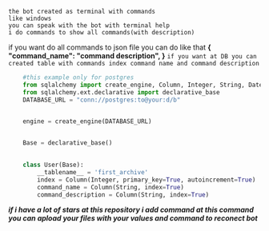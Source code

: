     the bot created as terminal with commands
    like windows
    you can speak with the bot with terminal help
    i do commands to show all commands(with description)
if you want do all commands to json file you can do like that **{
    "command_name": "command description",
}**
```if you want at DB you can created table with commands index command name and command description```
```py
    #this example only for postgres
    from sqlalchemy import create_engine, Column, Integer, String, DateTime, BigInteger
    from sqlalchemy.ext.declarative import declarative_base
    DATABASE_URL = "conn://postgres:to@your:d/b"


    engine = create_engine(DATABASE_URL)

    
    Base = declarative_base()

    
    class User(Base):
        __tablename__ = 'first_archive'
        index = Column(Integer, primary_key=True, autoincrement=True)
        command_name = Column(String, index=True)
        command_description = Column(String, index=True)
```


***if i have a lot of stars at this repository i add command at this command you can apload your files with your values and command to reconect bot***


